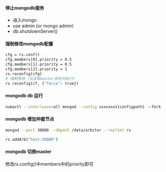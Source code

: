 #### 停止mongodb服务
* 进入mongo 
* use admin (or mongo admin)
* db.shutdownServer()

#### 强制修改mongodb配置
``` bash
cfg = rs.conf()
cfg.members[0].priority = 0.5
cfg.members[1].priority = 0.5
cfg.members[2].priority = 1
rs.reconfig(cfg)
# 强制修改（当没有master存在时执行）
rs.reconfig(cf, {"force": true})
```

#### mongodb db 运行
``` bash
numactl --interleave=all mongod --config xxxxxxxx(configpath) --fork
```

#### mongodb 增加仲裁节点
``` bash
mongod --port 30000 --dbpath /data/arbiter --replSet rs

rs.addArb("host:30000")
```

#### mongodb 切换master

修改rs.config()中members中的priority即可
